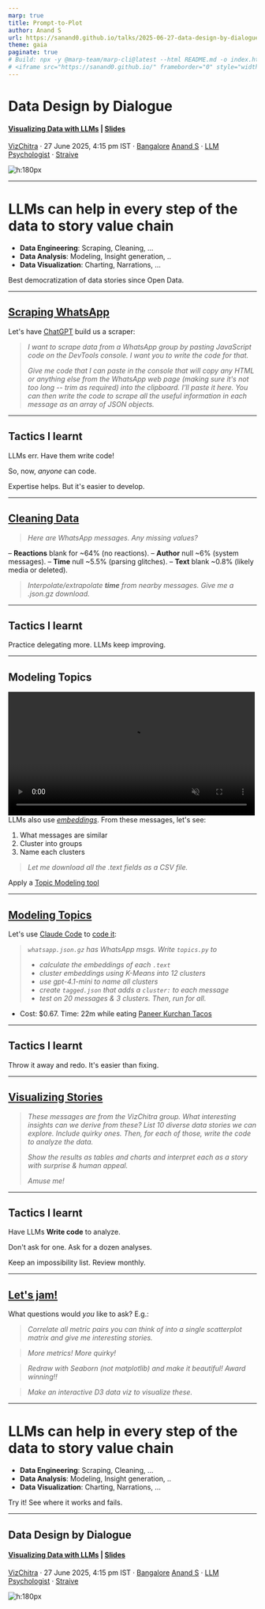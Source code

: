 ```yaml
---
marp: true
title: Prompt-to-Plot
author: Anand S
url: https://sanand0.github.io/talks/2025-06-27-data-design-by-dialogue/
theme: gaia
paginate: true
# Build: npx -y @marp-team/marp-cli@latest --html README.md -o index.html
# <iframe src="https://sanand0.github.io/" frameborder="0" style="width:100%; aspect-ratio: 5/2"></iframe>
---
```


<style>
  blockquote {
    font-style: italic;
  }

  section {
    background-image: url('https://api.qrserver.com/v1/create-qr-code/?size=150x150&data=https://sanand0.github.io/talks/2025-06-27-data-design-by-dialogue/');
    background-repeat: no-repeat;
    background-position: top 20px right 20px;
    background-size: 80px auto;
  }
</style>

# Data Design by Dialogue

#### [Visualizing Data with LLMs](https://hasgeek.com/VizChitra/2025/schedule/data-design-by-dialogue-visualizing-data-with-llms-RM88yTfBNKrgSAJFiL2RQL) | [Slides](https://sanand0.github.io/talks/2025-06-27-data-design-by-dialogue/)

[VizChitra](https://vizchitra.com/) · 27 June 2025, 4:15 pm IST · [Bangalore](https://maps.app.goo.gl/fujVnPiBKaQhuZ3V9)
[Anand S](https://s-anand.net/) · [LLM Psychologist](https://www.linkedin.com/in/sanand0/) · [Straive](https://straive.com/)

![h:180px](https://api.qrserver.com/v1/create-qr-code/?size=150x150&data=https://sanand0.github.io/talks/2025-06-27-data-design-by-dialogue/)

---

# LLMs can help in every step of the data to story value chain

- **Data Engineering**: Scraping, Cleaning, ...
- **Data Analysis**: Modeling, Insight generation, ..
- **Data Visualization**: Charting, Narrations, ...

Best democratization of data stories since Open Data.

---

## [Scraping WhatsApp](https://chatgpt.com/share/685d8a3d-384c-800c-87d9-85837b5f91a8)

Let's have [ChatGPT](https://chatgpt.com/) build us a scraper:

> I want to scrape data from a WhatsApp group by pasting JavaScript code on the DevTools console. I want you to write the code for that.
>
> Give me code that I can paste in the console that will copy any HTML or anything else from the WhatsApp web page (making sure it's not too long -- trim as required) into the clipboard. I'll paste it here. You can then write the code to scrape all the useful information in each message as an array of JSON objects.

---

## Tactics I learnt

LLMs err. Have them write code!

So, now, _anyone_ can code.

Expertise helps. But it's easier to develop.

---

## [Cleaning Data](https://chatgpt.com/share/685d8b22-ad28-800c-b283-74a0757cadfe)

> Here are WhatsApp messages. Any missing values?

– **Reactions** blank for ~64% (no reactions).
– **Author** null ~6% (system messages).
– **Time** null ~5.5% (parsing glitches).
– **Text** blank ~0.8% (likely media or deleted).

> Interpolate/extrapolate **time** from nearby messages. Give me a .json.gz download.

---

## Tactics I learnt

Practice delegating more. LLMs keep improving.

---

## Modeling Topics

<video style="float:left; margin-right: 4rem" controls width="500" loop autoplay playsinline muted src="similarity.webm"></video>

LLMs also use _[embeddings](https://en.wikipedia.org/wiki/Word_embedding)_. From these messages, let's see:

1. What messages are similar
2. Cluster into groups
3. Name each clusters

> Let me download all the .text fields as a CSV file.

Apply a [Topic Modeling tool](https://llmfoundry.straive.com/classify)

---

## [Modeling Topics](claude-code.txt)

Let's use [Claude Code](https://docs.anthropic.com/en/docs/claude-code/overview) to [code it](topics.py):

> `whatsapp.json.gz` has WhatsApp msgs. Write `topics.py` to
>
> - calculate the embeddings of each `.text` <!-- with OpenAI's text-embedding-3-small -->
> - cluster embeddings using K-Means into 12 clusters
> - use gpt-4.1-mini to name all clusters <!-- Collate ALL messages for ALL clusters and send a single message asking it to name each cluster - especially in a way that CLEARLY differentiates the clusters. Use OpenAI's structured JSON output feature to get the cluster names as a JSON array -->
> - create `tagged.json` that adds a `cluster:` to each message
> - test on 20 messages & 3 clusters. Then, run for all. <!-- Add inline script metadata using use uv run topics.py. Print progress. -->

- Cost: $0.67. Time: 22m while eating [Paneer Kurchan Tacos](https://g.co/kgs/VDgPqTr)

---

## Tactics I learnt

Throw it away and redo. It's easier than fixing.

---

## [Visualizing Stories](https://chatgpt.com/share/685d8fe5-c288-800c-9d87-0661859153f3)

> These messages are from the VizChitra group.
> What interesting insights can we derive from these?
> List 10 diverse data stories we can explore. Include quirky ones.
> Then, for each of those, write the code to analyze the data.
>
> Show the results as tables and charts and interpret each as a story with surprise & human appeal.
>
> Amuse me!

---

## Tactics I learnt

Have LLMs **Write code** to analyze.

Don't ask for one. Ask for a dozen analyses.

Keep an impossibility list. Review monthly.

---

## [Let's jam!](https://chatgpt.com/share/685d8fe5-c288-800c-9d87-0661859153f3)

What questions would _you_ like to ask? E.g.:

> Correlate all metric pairs you can think of into a single scatterplot matrix and give me interesting stories.

> More metrics! More quirky!

> Redraw with Seaborn (not matplotlib) and make it beautiful! Award winning!!

> Make an interactive D3 data viz to visualize these.

---

# LLMs can help in every step of the data to story value chain

- **Data Engineering**: Scraping, Cleaning, ...
- **Data Analysis**: Modeling, Insight generation, ..
- **Data Visualization**: Charting, Narrations, ...

Try it! See where it works and fails.

---

## Data Design by Dialogue

#### [Visualizing Data with LLMs](https://hasgeek.com/VizChitra/2025/schedule/data-design-by-dialogue-visualizing-data-with-llms-RM88yTfBNKrgSAJFiL2RQL) | [Slides](https://sanand0.github.io/talks/2025-06-27-data-design-by-dialogue/)

[VizChitra](https://vizchitra.com/) · 27 June 2025, 4:15 pm IST · [Bangalore](https://maps.app.goo.gl/fujVnPiBKaQhuZ3V9)
[Anand S](https://s-anand.net/) · [LLM Psychologist](https://www.linkedin.com/in/sanand0/) · [Straive](https://straive.com/)

![h:180px](https://api.qrserver.com/v1/create-qr-code/?size=150x150&data=https://sanand0.github.io/talks/2025-06-27-data-design-by-dialogue/)
